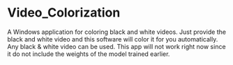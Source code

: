# Video_Colorization

A Windows application for coloring black and white videos. Just provide the black and white video and this software will color it for you automatically. Any black & white video can be used.
This app will not work right now since it do not include the weights of the model trained earlier.
